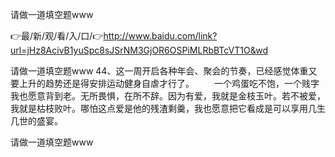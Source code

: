请做一道填空题www

👉最/新/观/看/入/口/👉http://www.baidu.com/link?url=jHz8AcivB1yuSpc8sJSrNM3GjOR6OSPiMLRbBTcVT1O&wd

请做一道填空题www	44、这一周开启各种年会、聚会的节奏，已经感觉体重又要上升的趋势还是得安排运动健身自虐才行了。
　　一个鸡蛋吃不饱，一个贱字我也愿意背到老。无所畏惧，在所不辞。因为有爱，我就是金枝玉叶。若不被爱，我就是枯枝败叶。哪怕这点爱是他的残渣剩羹，我也愿意把它看成是可以享用几生几世的盛宴。


请做一道填空题www
